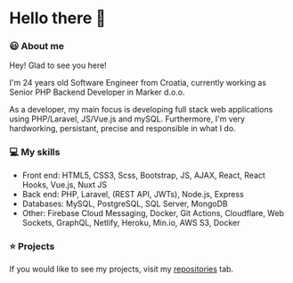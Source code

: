 <h1>Hello there 👋 </h1> 
<h3>😃 About me</h3>
<p>Hey! Glad to see you here! 

I'm 24 years old Software Engineer from Croatia, currently working as Senior PHP Backend Developer in Marker d.o.o.

As a developer, my main focus is developing full stack web applications using PHP/Laravel, JS/Vue.js and mySQL. Furthermore, I'm very hardworking, persistant, precise and responsible in what I do.
</p>

<h3>💻 My skills</h3>
<p>
  <ul>
    <li>Front end: HTML5, CSS3, Scss, Bootstrap, JS, AJAX, React, React Hooks, Vue.js, Nuxt JS</li>
    <li>Back end: PHP, Laravel, (REST API, JWTs), Node.js, Express</li>
    <li>Databases: MySQL, PostgreSQL, SQL Server, MongoDB</li>
    <li>Other: Firebase Cloud Messaging, Docker, Git Actions, Cloudflare, Web Sockets, GraphQL, Netlify, Heroku, Min.io, AWS S3, Docker</li>
  </ul>
</p>

<h3>⭐ Projects</h3>
<p>If you would like to see my projects, visit my <a href="https://github.com/Malcom98?tab=repositories">repositories</a> tab.</p>
